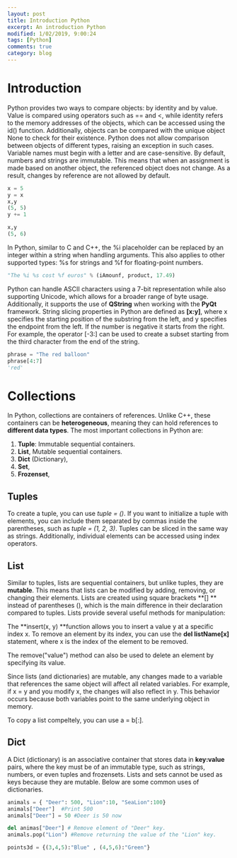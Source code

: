 ```yaml
---
layout: post
title: Introduction Python
excerpt: An introduction Python
modified: 1/02/2019, 9:00:24
tags: [Python]
comments: true
category: blog
---
```


# Introduction

Python provides two ways to compare objects: by identity and by value. Value is compared using operators such as == and <, while identity refers to the memory addresses of the objects, which can be accessed using the id() function. Additionally, objects can be compared with the unique object None to check for their existence. Python does not allow comparison between objects of different types, raising an exception in such cases. Variable names must begin with a letter and are case-sensitive. By default, numbers and strings are immutable. This means that when an assignment is made based on another object, the referenced object does not change. As a result, changes by reference are not allowed by default.

````python
x = 5
y = x
x,y
(5, 5)
y += 1

x,y
(5, 6)
````

In Python, similar to C and C++, the %i placeholder can be replaced by an integer within a string when handling arguments. This also applies to other supported types: %s for strings and %f for floating-point numbers.

````python
"The %i %s cost %f euros" % (iAmounf, product, 17.49)
````
Python can handle ASCII characters using a 7-bit representation while also supporting Unicode, which allows for a broader range of byte usage. Additionally, it supports the use of **QString** when working with the **PyQt** framework. String slicing properties in Python are defined as **[x:y]**, where x specifies the starting position of the substring from the left, and y specifies the endpoint from the left. If the number is negative it starts from the right. For example, the operator [-3:] can be used to create a subset starting from the third character from the end of the string.

````python
phrase = "The red balloon"
phrase[4:7]
'red'
````
# Collections
In Python, collections are containers of references. Unlike C++, these containers can be **heterogeneous**, meaning they can hold references to **different data types**. The most important collections in Python are:

1. **Tuple**: Immutable sequential containers.
2. **List**, Mutable sequential containers.
3. **Dict** (Dictionary),
4. **Set**,
5. **Frozenset**,

## Tuples
To create a tuple, you can use _tuple = ()_. If you want to initialize a tuple with elements, you can include them separated by commas inside the parentheses, such as _tuple = (1, 2, 3)_. Tuples can be sliced in the same way as strings. Additionally, individual elements can be accessed using index operators.

## List
Similar to tuples, lists are sequential containers, but unlike tuples, they are **mutable**. This means that lists can be modified by adding, removing, or changing their elements. Lists are created using square brackets **[] ** instead of parentheses (), which is the main difference in their declaration compared to tuples. Lists provide several useful methods for manipulation:

The **insert(x, y) **function allows you to insert a value y at a specific index x.
To remove an element by its index, you can use the **del listName[x]** statement, where x is the index of the element to be removed.

The remove("value") method can also be used to delete an element by specifying its value.

Since lists (and dictionaries) are mutable, any changes made to a variable that references the same object will affect all related variables. For example, if x = y and you modify x, the changes will also reflect in y. This behavior occurs because both variables point to the same underlying object in memory.

To copy a list compeltely, you can use a = b[:].

## Dict
A Dict (dictionary) is an associative container that stores data in **key:value** pairs, where the key must be of an immutable type, such as strings, numbers, or even tuples and frozensets. Lists and sets cannot be used as keys because they are mutable. Below are some common uses of dictionaries.

````python
animals = { "Deer": 500, "Lion":10, "SeaLion":100}
animals["Deer"]  #Print 500
animals["Deer"] = 50 #Deer is 50 now

del animas["Deer"] # Remove element of "Deer" key.
animals.pop("Lion") #Remove returning the value of the "Lion" key.

points3d = {(3,4,5):"Blue" , (4,5,6):"Green"}
````
